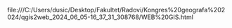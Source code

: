file:///C:/Users/dusic/Desktop/Fakultet/Radovi/Kongres%20geografa%202024/qgis2web_2024_06_05-16_37_31_308768/WEB%20GIS.html
